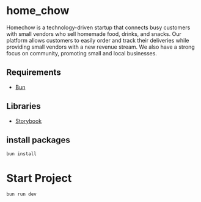 # home_chow
Homechow is a technology-driven startup that connects busy customers with small vendors who sell homemade food, drinks, and snacks. Our platform allows customers to easily order and track their deliveries while providing small vendors with a new revenue stream. We also have a strong focus on community, promoting small and local businesses. 

## Requirements
- [Bun](https://bun.sh/)

## Libraries
- [Storybook](https://storybook.js.org/)

## install packages
`bun install`
# Start Project
`bun run dev`

